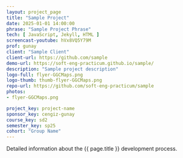 ```yaml
---
layout: project_page
title: "Sample Project"
date: 2025-01-01 14:00:00
phrase: "Sample Project Phrase"
tech: [ JavaScript, Jekyll, HTML ]
screencast-youtube: hVx8VQ5Y79M
prof: gunay
client: "Sample Client"
client-url: https://github.com/sample
demo-url: https://soft-eng-practicum.github.io/sample/
description: "Sample project description"
logo-full: flyer-GGCMaps.png
logo-thumb: thumb-flyer-GGCMaps.png
repo-url: https://github.com/soft-eng-practicum/sample
photos:
- flyer-GGCMaps.png

project_key: project-name
sponsor_key: cengiz-gunay
course_key: sd2
semester_key: sp25
cohort: "Group Name"
---
```


Detailed information about the {{ page.title }} development process.

<!-- lightgallery -->
<script src="https://code.jquery.com/jquery-2.2.4.min.js"></script>
<script src="https://cdn.jsdelivr.net/lightgallery/1.3.7/js/lightgallery.min.js">
</script>
<script src="https://cdn.jsdelivr.net/g/lg-zoom"></script>

<script type="text/javascript">

    $(document).ready(function() {

        $("body").lightGallery({

            zoom: true,
            selector: 'a#lightgallery',
            selectWithin: 'body'

        });

    });

</script>

[ggc]: http://www.ggc.edu
[gunay-ggc]: http://www.ggc.edu/about-ggc/directory/cengiz-gunay
[doloc-ggc]: http://www.ggc.edu/about-ggc/directory/anca-doloc-mihu
